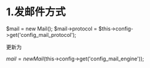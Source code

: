 # 1.发邮件方式
$mail = new Mail();
$mail->protocol = $this->config->get('config_mail_protocol');

更新为

$mail = new Mail($this->config->get('config_mail_engine'));


